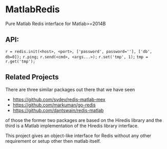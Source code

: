 # MatlabRedis
Pure Matlab Redis interface for Matlab>=2014B

## API:
`r = redis.init(<host>, <port>, ['password', password=''], ['db', db=0]);`
`r.ping;`
`r.send(<cmd>, <args...>);`
`r.set('tmp', 1);`
`tmp = r.get('tmp');`

## Related Projects
There are three similar packages out there that we have seen
- https://github.com/svdev/redis-matlab-mex
- https://github.com/markuman/go-redis
- https://github.com/dantswain/redis-matlab

of those the former two packages are based on the Hiredis library and the third is a Matlab implementation of the Hiredis library interface.

This project gives an object-like interface for Redis without any other requirement or setup other then matlab itself.